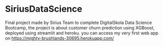 # SiriusDataScience
Final project made by Sirius Team to complete DigitalSkola Data Science Bootcamp, the project is about customer churn prediction using XGBoost, deployed using streamlit and heroku. 
you can access my very first web app on https://mighty-brushlands-30695.herokuapp.com/
